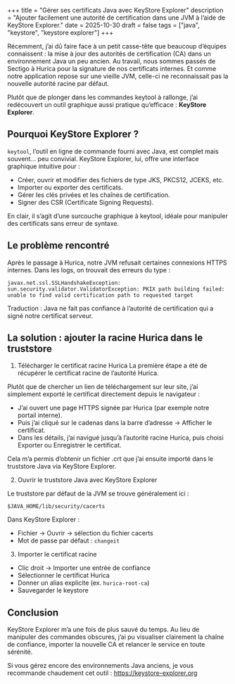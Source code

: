 +++
title = "Gérer ses certificats Java avec KeyStore Explorer"
description = "Ajouter facilement une autorité de certification dans une JVM à l’aide de KeyStore Explorer."
date = 2025-10-30
draft = false
tags =  ["java", "keystore", "keystore explorer"]
+++

Récemment, j’ai dû faire face à un petit casse-tête que beaucoup d’équipes connaissent : la mise à jour des autorités de certification (CA) dans un environnement Java un peu ancien.
Au travail, nous sommes passés de Sectigo à Hurica pour la signature de nos certificats internes. Et comme notre application repose sur une vieille JVM, celle-ci ne reconnaissait pas la nouvelle autorité racine par défaut.

Plutôt que de plonger dans les commandes keytool à rallonge, j’ai redécouvert un outil graphique aussi pratique qu’efficace : **KeyStore Explorer**.

<!--more-->

## Pourquoi KeyStore Explorer ?

`keytool`, l’outil en ligne de commande fourni avec Java, est complet mais souvent… peu convivial.
KeyStore Explorer, lui, offre une interface graphique intuitive pour :
* Créer, ouvrir et modifier des fichiers de type JKS, PKCS12, JCEKS, etc.
* Importer ou exporter des certificats.
* Gérer les clés privées et les chaînes de certification.
* Signer des CSR (Certificate Signing Requests).

En clair, il s’agit d’une surcouche graphique à keytool, idéale pour manipuler des certificats sans erreur de syntaxe.

## Le problème rencontré

Après le passage à Hurica, notre JVM refusait certaines connexions HTTPS internes.
Dans les logs, on trouvait des erreurs du type :

```text
javax.net.ssl.SSLHandshakeException: 
sun.security.validator.ValidatorException: PKIX path building failed: 
unable to find valid certification path to requested target
```
Traduction : Java ne fait pas confiance à l’autorité de certification qui a signé notre certificat serveur.

## La solution : ajouter la racine Hurica dans le truststore

1. Télécharger le certificat racine Hurica
La première étape a été de récupérer le certificat racine de l’autorité Hurica.

Plutôt que de chercher un lien de téléchargement sur leur site, j’ai simplement exporté le certificat directement depuis le navigateur :
* J’ai ouvert une page HTTPS signée par Hurica (par exemple notre portail interne).
* Puis j’ai cliqué sur le cadenas dans la barre d’adresse → Afficher le certificat.
* Dans les détails, j’ai navigué jusqu’à l’autorité racine Hurica, puis choisi Exporter ou Enregistrer le certificat.

Cela m’a permis d’obtenir un fichier .crt que j’ai ensuite importé dans le truststore Java via KeyStore Explorer.

2. Ouvrir le truststore Java avec KeyStore Explorer

Le truststore par défaut de la JVM se trouve généralement ici : 
```text
$JAVA_HOME/lib/security/cacerts
```

Dans KeyStore Explorer :
* Fichier → Ouvrir → sélection du fichier cacerts
* Mot de passe par défaut : `changeit`

3. Importer le certificat racine
* Clic droit → Importer une entrée de confiance
* Sélectionner le certificat Hurica
* Donner un alias explicite (ex. `hurica-root-ca`)
* Sauvegarder le keystore

## Conclusion

KeyStore Explorer m’a une fois de plus sauvé du temps.
Au lieu de manipuler des commandes obscures, j’ai pu visualiser clairement la chaîne de confiance, importer la nouvelle CA et relancer le service en toute sérénité.

Si vous gérez encore des environnements Java anciens, je vous recommande chaudement cet outil : https://keystore-explorer.org

